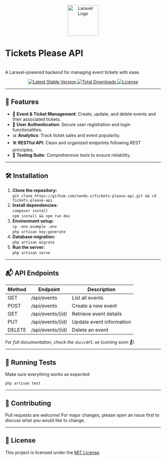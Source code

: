 <p align="center">
  <a href="https://github.com/nando-z/tickets-please-api">
    <img src="https://laravel.com/img/logomark.min.svg" alt="Laravel Logo" width="100">
  </a>
</p>

<p align="center">
  <h1>Tickets Please API</h1><br>
  A Laravel-powered backend for managing event tickets with ease.
</p>

<p align="center">
  <a href="https://packagist.org/packages/nando-z/tickets-please-api">
    <img src="https://img.shields.io/packagist/v/nando-z/tickets-please-api.svg" alt="Latest Stable Version">
  </a>
  <a href="https://packagist.org/packages/nando-z/tickets-please-api">
    <img src="https://img.shields.io/packagist/dt/nando-z/tickets-please-api.svg" alt="Total Downloads">
  </a>
  <a href="https://github.com/nando-z/tickets-please-api/blob/main/LICENSE">
    <img src="https://img.shields.io/github/license/nando-z/tickets-please-api.svg" alt="License">
  </a>
</p>

<hr>

<h2>🚀 Features</h2>
<ul>
  <li>🎫 <strong>Event & Ticket Management</strong>: Create, update, and delete events and their associated tickets.</li>
  <li>👥 <strong>User Authentication</strong>: Secure user registration and login functionalities.</li>
  <li>📊 <strong>Analytics</strong>: Track ticket sales and event popularity.</li>
  <li>🛠️ <strong>RESTful API</strong>: Clean and organized endpoints following REST principles.</li>
  <li>🧪 <strong>Testing Suite</strong>: Comprehensive tests to ensure reliability.</li>
</ul>

<hr>

<h2>🛠️ Installation</h2>

<ol>
  <li><strong>Clone the repository:</strong><br>
    <code>git clone https://github.com/nando-z/tickets-please-api.git && cd tickets-please-api</code>
  </li>
  <li><strong>Install dependencies:</strong><br>
    <code>composer install</code><br>
    <code>npm install && npm run dev</code>
  </li>
  <li><strong>Environment setup:</strong><br>
    <code>cp .env.example .env</code><br>
    <code>php artisan key:generate</code>
  </li>
  <li><strong>Database migration:</strong><br>
    <code>php artisan migrate</code>
  </li>
  <li><strong>Run the server:</strong><br>
    <code>php artisan serve</code>
  </li>
</ol>

<hr>

<h2>📬 API Endpoints</h2>

<table>
  <thead>
    <tr>
      <th>Method</th>
      <th>Endpoint</th>
      <th>Description</th>
    </tr>
  </thead>
  <tbody>
    <tr><td>GET</td><td>/api/events</td><td>List all events</td></tr>
    <tr><td>POST</td><td>/api/events</td><td>Create a new event</td></tr>
    <tr><td>GET</td><td>/api/events/{id}</td><td>Retrieve event details</td></tr>
    <tr><td>PUT</td><td>/api/events/{id}</td><td>Update event information</td></tr>
    <tr><td>DELETE</td><td>/api/events/{id}</td><td>Delete an event</td></tr>
  </tbody>
</table>

<p><em>For full documentation, check the <code>docs/API.md</code> (coming soon 👀).</em></p>

<hr>

<h2>🧪 Running Tests</h2>
<p>Make sure everything works as expected:</p>
<code>php artisan test</code>

<hr>

<h2>🤝 Contributing</h2>
<p>Pull requests are welcome! For major changes, please open an issue first to discuss what you would like to change.</p>

<hr>

<h2>📄 License</h2>
<p>This project is licensed under the <a href="LICENSE">MIT License</a>.</p>
